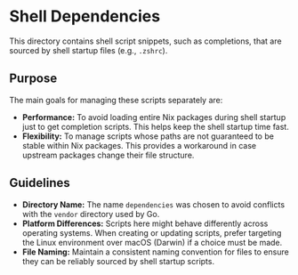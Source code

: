 # Shell Dependencies

This directory contains shell script snippets, such as completions, that are sourced by shell startup files (e.g., `.zshrc`).

## Purpose

The main goals for managing these scripts separately are:

-   **Performance:** To avoid loading entire Nix packages during shell startup just to get completion scripts. This helps keep the shell startup time fast.
-   **Flexibility:** To manage scripts whose paths are not guaranteed to be stable within Nix packages. This provides a workaround in case upstream packages change their file structure.

## Guidelines

-   **Directory Name:** The name `dependencies` was chosen to avoid conflicts with the `vendor` directory used by Go.
-   **Platform Differences:** Scripts here might behave differently across operating systems. When creating or updating scripts, prefer targeting the Linux environment over macOS (Darwin) if a choice must be made.
-   **File Naming:** Maintain a consistent naming convention for files to ensure they can be reliably sourced by shell startup scripts.